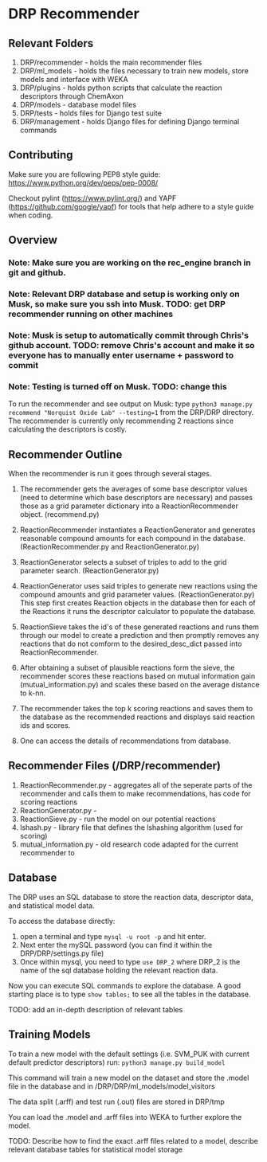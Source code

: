 # DRP Recommender

## Relevant Folders

1. DRP/recommender - holds the main recommender files
2. DRP/ml_models - holds the files necessary to train new models, store models and interface with WEKA
3. DRP/plugins - holds python scripts that calculate the reaction descriptors through ChemAxon
4. DRP/models - database model files
5. DRP/tests - holds files for Django test suite
6. DRP/management - holds Django files for defining Django terminal commands

## Contributing

Make sure you are following PEP8 style guide: https://www.python.org/dev/peps/pep-0008/

Checkout pylint (https://www.pylint.org/) and YAPF (https://github.com/google/yapf) for tools that help adhere to a style guide when coding.

## Overview

### Note: Make sure you are working on the rec_engine branch in git and github.

### Note: Relevant DRP database and setup is working only on Musk, so make sure you ssh into Musk. TODO: get DRP recommender running on other machines

### Note: Musk is setup to automatically commit through Chris's github account. TODO: remove Chris's account and make it so everyone has to manually enter username + password to commit

### Note: Testing is turned off on Musk. TODO: change this

To run the recommender and see output on Musk: type ```python3 manage.py recommend "Norquist Oxide Lab" --testing=1```
from the DRP/DRP directory. The recommender is currently only recommending 2 reactions since calculating the descriptors is costly.

## Recommender Outline

When the recommender is run it goes through several stages.

1. The recommender gets the averages of some base descriptor values (need to determine which base descriptors are necessary) and passes those as a grid parameter dictionary into a ReactionRecommender object. (recommend.py)

2. ReactionRecommender instantiates a ReactionGenerator and generates reasonable compound amounts for each compound in the database. (ReactionRecommender.py and ReactionGenerator.py)

3. ReactionGenerator selects a subset of triples to add to the grid parameter search. (ReactionGenerator.py)

4. ReactionGenerator uses said triples to generate new reactions using the compound amounts and grid parameter values. (ReactionGenerator.py) This step first creates Reaction objects in the database then for each of the Reactions it runs the descriptor calculator to populate the database.

5. ReactionSieve takes the id's of these generated reactions and runs them through our model to create a prediction and then promptly removes any reactions that do not comform to the desired_desc_dict passed into ReactionRecommender.

6. After obtaining a subset of plausible reactions form the sieve, the recommender scores these reactions based on mutual information gain (mutual_information.py) and scales these based on the average distance to k-nn.

7. The recommender takes the top k scoring reactions and saves them to the database as the recommended reactions and displays said reaction ids and scores.

8. One can access the details of recommendations from database.

## Recommender Files (/DRP/recommender)

1. ReactionRecommender.py - aggregates all of the seperate parts of the recommender and calls them to make recommendations, has code for scoring reactions
2. ReactionGenerator.py - 
3. ReactionSieve.py - run the model on our potential reactions 
4. lshash.py - library file that defines the lshashing algorithm (used for scoring)
5. mutual_information.py - old research code adapted for the current recommender to 

## Database

The DRP uses an SQL database to store the reaction data, descriptor data, and statistical model data.

To access the database directly:

1. open a terminal and type ```mysql -u root -p``` and hit enter.
2. Next enter the mySQL password (you can find it within the DRP/DRP/settings.py file)
3. Once within mysql, you need to type ```use DRP_2``` where DRP_2 is the name of the sql database holding the relevant reaction data.

Now you can execute SQL commands to explore the database. A good starting place is to type ```show tables;``` to see all the tables in the database.

TODO: add an in-depth description of relevant tables


## Training Models

To train a new model with the default settings (i.e. SVM_PUK with current default predictor descriptors) run: ```python3 manage.py build_model```

This command will train a new model on the dataset and store the .model file in the database and in /DRP/DRP/ml_models/model_visitors

The data split (.arff) and test run (.out) files are stored in DRP/tmp

You can load the .model and .arff files into WEKA to further explore the model.

TODO: Describe how to find the exact .arff files related to a model, describe relevant database tables for statistical model storage



